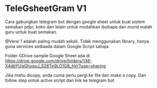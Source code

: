 # TeleGsheetGram V1
Cara gabungkan telegram bot dengan google sheet untuk buat sistem semakan pdpr, koko dan lelain untuk mudahkan ibubapa dan murid malah guru untuk buat semakan.

@Versi 1 adalah paling mudah sekali. Tidak menggunakan library, hanya guna services sediaada dalam Google Script sahaja. 

Folder GDrive sample Google Sheet ada di https://drive.google.com/drive/folders/138-X4dbYUgGhsgoJ_S26Te9LO1G8_hVr?usp=sharing

Jika mahu dicopy, anda cuma perlu pergi ke file dan make a copy. Dan follow step untuk active script dan link ke telegram bot
